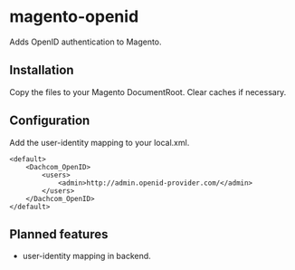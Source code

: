magento-openid
==============

Adds OpenID authentication to Magento.

Installation
------------

Copy the files to your Magento DocumentRoot. Clear caches if necessary.


Configuration
-------------

Add the user-identity mapping to your local.xml.

```
<default>
    <Dachcom_OpenID>
        <users>
            <admin>http://admin.openid-provider.com/</admin>
        </users>
    </Dachcom_OpenID>
</default>
```

Planned features
----------------

* user-identity mapping in backend.
